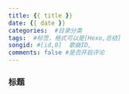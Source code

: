 ```yaml
---
title: {{ title }}
date: {{ date }}
categories:  #目录分类
tags:  #标签，格式可以是[Hexo,总结]
songid: #[id,0]  歌曲ID,
comments: false #是否开启评论
---
```

<!-- 
{% note info %}  {% endnote %} 
default primary success info warning danger
 标签别名
{% cq %} blah blah blah {% endcq %}
-->
### 标题
![]()
<!-- more -->